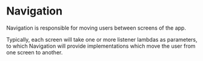 <!-- This Source Code Form is subject to the terms of the Mozilla Public
   - License, v. 2.0. If a copy of the MPL was not distributed with this
   - file, You can obtain one at https://mozilla.org/MPL/2.0/. -->
# Navigation

Navigation is responsible for moving users between screens of the app.

Typically, each screen will take one or more listener lambdas as parameters, to
which Navigation will provide implementations which move the user from one
screen to another.